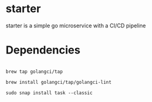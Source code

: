 # starter
starter is a simple go microservice with a CI/CD pipeline

# Dependencies

```shell

brew tap golangci/tap

brew install golangci/tap/golangci-lint

sudo snap install task --classic

```
